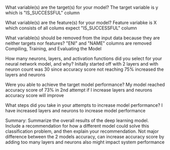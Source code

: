 What variable(s) are the target(s) for your model?
The target variable is y which is "IS_SUCCESSFUL" column

What variable(s) are the feature(s) for your model?
Feature variabke is X which consists of all colums expect "IS_SUCCESSFUL" column

What variable(s) should be removed from the input data because they are neither targets nor features?
"ENI" and "NAME" columns are removed
Compiling, Training, and Evaluating the Model

How many neurons, layers, and activation functions did you select for your neural network model, and why?
Initally started off with 2 layers and with neuron count was 30 since accuracy score not reaching 75% increased the layers and neurons

Were you able to achieve the target model performance?
My model reached accuracy score of 73% in 2nd attempt if I increase layers and neurons accuracy score will improve

What steps did you take in your attempts to increase model performance?
I have increased layers and neurons to increase model performance

Summary: Summarize the overall results of the deep learning model. Include a recommendation for how a different model could solve this classification problem, and then explain your recommendation.
Not major difference between the 2 models accuracy, can increase accuracy score by adding too many layers and neurons also might impact system performance
